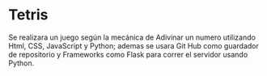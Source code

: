 # Tetris
Se realizara un juego según la mecánica de Adivinar un numero utilizando Html, CSS, JavaScript y Python; ademas se usara Git Hub como guardador de repositorio y Frameworks como Flask para correr el servidor usando Python.
